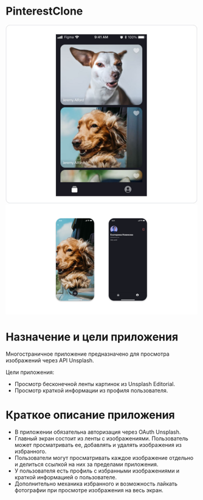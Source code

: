 # PinterestClone
![SCREENSHOT2](https://github.com/DanteIT94/PinterestClone/blob/main/TableView.png)
![SCREENSHOT1](https://github.com/DanteIT94/PinterestClone/blob/main/Profile%20and%20SinglePictureView.png)
# Назначение и цели приложения

Многостраничное приложение предназначено для просмотра изображений через API Unsplash.

Цели приложения:

- Просмотр бесконечной ленты картинок из Unsplash Editorial.
- Просмотр краткой информации из профиля пользователя.

# Краткое описание приложения

- В приложении обязательна авторизация через OAuth Unsplash.
- Главный экран состоит из ленты с изображениями. Пользователь может просматривать ее, добавлять и удалять изображения из избранного.
- Пользователи могут просматривать каждое изображение отдельно и делиться ссылкой на них за пределами приложения.
- У пользователя есть профиль с избранными изображениями и краткой информацией о пользователе.
- Дополнительно механика избранного и возможность лайкать фотографии при просмотре изображения на весь экран.
